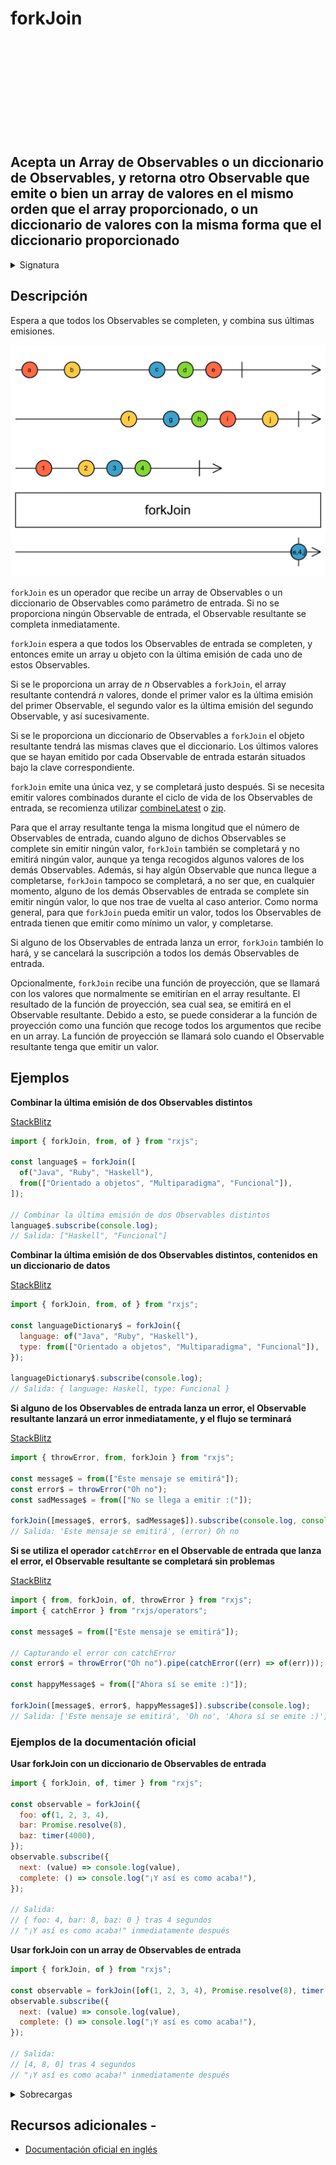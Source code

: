 <div class="page-heading">

# forkJoin

<a target="_blank" href="https://github.com/ReactiveX/rxjs/blob/master/src/internal/observable/forkJoin.ts">
<svg>
  <use xlink:href="/assets/icons/github.svg#github"></use>
</svg>
</a>
</div>

<h2 class="subtitle"> Acepta un Array de Observables o un diccionario de Observables, y retorna otro Observable que emite o bien un array de valores en el mismo orden que el array proporcionado, o un diccionario de valores con la misma forma que el diccionario proporcionado</h2>

<details>
<summary>Signatura</summary>

### Firma

`forkJoin(...sources: any[]): Observable<any>`

### Parámetros

<table>
<tr><td>sources</td><td>Una serie de Observables proporcionados en forma de array o como argumentos directos.</td></tr>
</table>

### Retorna

`Observable<any>`: Un Observable que emite o un array de las últimas emisiones de los Observables de entrada o el valor de la función de proyección.

</details>

## Descripción

Espera a que todos los Observables se completen, y combina sus últimas emisiones.

<img src="assets/images/marble-diagrams/join-creation/forkJoin.png" alt="Diagrama de canicas del operador forkJoin">

`forkJoin` es un operador que recibe un array de Observables o un diccionario de Observables como parámetro de entrada. Si no se proporciona ningún Observable de entrada, el Observable resultante se completa inmediatamente.

`forkJoin` espera a que todos los Observables de entrada se completen, y entonces emite un array u objeto con la última emisión de cada uno de estos Observables.

Si se le proporciona un array de *n* Observables a `forkJoin`, el array resultante contendrá *n* valores, donde el primer valor es la última emisión del primer Observable, el segundo valor es la última emisión del segundo Observable, y así sucesivamente.

Si se le proporciona un diccionario de Observables a `forkJoin` el objeto resultante tendrá las mismas claves que el diccionario. Los últimos valores que se hayan emitido por cada Observable de entrada estarán situados bajo la clave correspondiente.

`forkJoin` emite una única vez, y se completará justo después. Si se necesita emitir valores combinados durante el ciclo de vida de los Observables de entrada, se recomienza utilizar [combineLatest](/operators/combination/combineLatest) o [zip](/operators/combination/zip).

Para que el array resultante tenga la misma longitud que el número de Observables de entrada, cuando alguno de dichos Observables se complete sin emitir ningún valor, `forkJoin` también se completará y no emitirá ningún valor, aunque ya tenga recogidos algunos valores de los demás Observables. Además, si hay algún Observable que nunca llegue a completarse, `forkJoin` tampoco se completará, a no ser que, en cualquier momento, alguno de los demás Observables de entrada se complete sin emitir ningún valor, lo que nos trae de vuelta al caso anterior. Como norma general, para que `forkJoin` pueda emitir un valor, todos los Observables de entrada tienen que emitir como mínimo un valor, y completarse.

Si alguno de los Observables de entrada lanza un error, `forkJoin` también lo hará, y se cancelará la suscripción a todos los demás Observables de entrada.

Opcionalmente, `forkJoin` recibe una función de proyección, que se llamará con los valores que normalmente se emitirían en el array resultante. El resultado de la función de proyección, sea cual sea, se emitirá en el Observable resultante. Debido a esto, se puede considerar a la función de proyección como una función que recoge todos los argumentos que recibe en un array. La función de proyección se llamará solo cuando el Observable resultante tenga que emitir un valor.

## Ejemplos

**Combinar la última emisión de dos Observables distintos**

<a target="_blank" href="https://stackblitz.com/edit/docu-rxjs-forkjoin?file=index.ts">StackBlitz</a>

```javascript
import { forkJoin, from, of } from "rxjs";

const language$ = forkJoin([
  of("Java", "Ruby", "Haskell"),
  from(["Orientado a objetos", "Multiparadigma", "Funcional"]),
]);

// Combinar la última emisión de dos Observables distintos
language$.subscribe(console.log);
// Salida: ["Haskell", "Funcional"]
```

**Combinar la última emisión de dos Observables distintos, contenidos en un diccionario de datos**

<a target="_blank" href="https://stackblitz.com/edit/docu-rxjs-forkjoin-2?file=index.ts">StackBlitz</a>

```javascript
import { forkJoin, from, of } from "rxjs";

const languageDictionary$ = forkJoin({
  language: of("Java", "Ruby", "Haskell"),
  type: from(["Orientado a objetos", "Multiparadigma", "Funcional"]),
});

languageDictionary$.subscribe(console.log);
// Salida: { language: Haskell, type: Funcional }
```

**Si alguno de los Observables de entrada lanza un error, el Observable resultante lanzará un error inmediatamente, y el flujo se terminará**

<a target="_blank" href="https://stackblitz.com/edit/docu-rxjs-forkjoin-3?file=index.ts">StackBlitz</a>

```javascript
import { throwError, from, forkJoin } from "rxjs";

const message$ = from(["Este mensaje se emitirá"]);
const error$ = throwError("Oh no");
const sadMessage$ = from(["No se llega a emitir :("]);

forkJoin([message$, error$, sadMessage$]).subscribe(console.log, console.error);
// Salida: 'Este mensaje se emitirá', (error) Oh no
```

**Si se utiliza el operador `catchError` en el Observable de entrada que lanza el error, el Observable resultante se completará sin problemas**

<a target="_blank" href="https://stackblitz.com/edit/docu-rxjs-forkjoin-4?file=index.ts">StackBlitz</a>

```javascript
import { from, forkJoin, of, throwError } from "rxjs";
import { catchError } from "rxjs/operators";

const message$ = from(["Este mensaje se emitirá"]);

// Capturando el error con catchError
const error$ = throwError("Oh no").pipe(catchError((err) => of(err)));

const happyMessage$ = from(["Ahora sí se emite :)"]);

forkJoin([message$, error$, happyMessage$]).subscribe(console.log);
// Salida: ['Este mensaje se emitirá', 'Oh no', 'Ahora sí se emite :)']
```

### Ejemplos de la documentación oficial

**Usar forkJoin con un diccionario de Observables de entrada**

```javascript
import { forkJoin, of, timer } from "rxjs";

const observable = forkJoin({
  foo: of(1, 2, 3, 4),
  bar: Promise.resolve(8),
  baz: timer(4000),
});
observable.subscribe({
  next: (value) => console.log(value),
  complete: () => console.log("¡Y así es como acaba!"),
});

// Salida:
// { foo: 4, bar: 8, baz: 0 } tras 4 segundos
// "¡Y así es como acaba!" inmediatamente después
```

**Usar forkJoin con un array de Observables de entrada**

```javascript
import { forkJoin, of } from "rxjs";

const observable = forkJoin([of(1, 2, 3, 4), Promise.resolve(8), timer(4000)]);
observable.subscribe({
  next: (value) => console.log(value),
  complete: () => console.log("¡Y así es como acaba!"),
});

// Salida:
// [4, 8, 0] tras 4 segundos
// "¡Y así es como acaba!" inmediatamente después
```

<details>
<summary>Sobrecargas</summary>
<div class="overload-container">

<div class="overload-section">

### Firma

`forkJoin(v1: SubscribableOrPromise<T>): Observable<[T]>`

### Parámetros

<table>
<tr><td>v1</td><td>Tipo: <code>SubscribableOrPromise</code>.</td></tr>
</table>

### Retorna

`Observable<[T]>`

</div>

<div class="overload-section">

### Firma

`forkJoin(v1: any, v2: any): Observable<[T, T2]>`

### Parámetros

<table>
<tr><td>v1</td><td>Tipo: <code>any</code>.</td></tr>
<tr><td>v2</td><td>Tipo: <code>any</code>.</td></tr>
</table>

### Retorna

`Observable<[T, T2]>`

</div>

<div class="overload-section">

### Firma

`forkJoin(v1: any, v2: any, v3: any): Observable<[T, T2, T3]>`

### Parámetros

<table>
<tr><td>v1</td><td>Tipo: <code>any</code>.</td></tr>
<tr><td>v2</td><td>Tipo: <code>any</code>.</td></tr>
<tr><td>v3</td><td>Tipo: <code>any</code>.</td></tr>
</table>

### Retorna

`Observable<[T, T2, T3]>`

</div>

<div class="overload-section">

### Firma

`forkJoin(v1: any, v2: any, v3: any, v4: any): Observable<[T, T2, T3, T4]>`

### Parámetros

<table>
<tr><td>v1</td><td>Tipo: <code>any</code>.</td></tr>
<tr><td>v2</td><td>Tipo: <code>any</code>.</td></tr>
<tr><td>v3</td><td>Tipo: <code>any</code>.</td></tr>
<tr><td>v4</td><td>Tipo: <code>any</code>.</td></tr>
</table>

### Retorna

`Observable<[T, T2, T3, T4]>`

</div>

<div class="overload-section">

### Firma

`forkJoin(v1: any, v2: any, v3: any, v4: any, v5: any): Observable<[T, T2, T3, T4, T5]>`

### Parámetros

<table>
<tr><td>v1</td><td>Tipo: <code>any</code>.</td></tr>
<tr><td>v2</td><td>Tipo: <code>any</code>.</td></tr>
<tr><td>v3</td><td>Tipo: <code>any</code>.</td></tr>
<tr><td>v4</td><td>Tipo: <code>any</code>.</td></tr>
<tr><td>v5</td><td>Tipo: <code>any</code>.</td></tr>
</table>

### Retorna

`Observable<[T, T2, T3, T4, T5]>`

</div>

<div class="overload-section">

### Firma

`forkJoin(v1: any, v2: any, v3: any, v4: any, v5: any, v6: any): Observable<[T, T2, T3, T4, T5, T6]>`

### Parámetros

<table>
<tr><td>v1</td><td>Tipo: <code>any</code>.</td></tr>
<tr><td>v2</td><td>Tipo: <code>any</code>.</td></tr>
<tr><td>v3</td><td>Tipo: <code>any</code>.</td></tr>
<tr><td>v4</td><td>Tipo: <code>any</code>.</td></tr>
<tr><td>v5</td><td>Tipo: <code>any</code>.</td></tr>
<tr><td>v6</td><td>Tipo: <code>any</code>.</td></tr>
</table>

### Retorna

`Observable<[T, T2, T3, T4, T5, T6]>`

</div>

<div class="overload-section">

### Firma

`forkJoin(sources: [any]): Observable<[A]>`

### Parámetros

<table>
<tr><td>sources</td><td>Tipo: <code>[any]</code>.</td></tr>
</table>

### Retorna

`Observable<[A]>`

</div>

<div class="overload-section">

### Firma

`forkJoin(sources: [any, any]): Observable<[A, B]>`

### Parámetros

<table>
<tr><td>sources</td><td>Tipo: <code>[any, any]</code>.</td></tr>
</table>

### Retorna

`Observable<[A, B]>`

</div>

<div class="overload-section">

### Firma

`forkJoin(sources: [any, any, any]): Observable<[A, B, C]>`

### Parámetros

<table>
<tr><td>sources</td><td>Tipo: <code>[any, any, any]</code>.</td></tr>
</table>

### Retorna

`Observable<[A, B, C]>`

</div>

<div class="overload-section">

### Firma

`forkJoin(sources: [any, any, any, any]): Observable<[A, B, C, D]>`

### Parámetros

<table>
<tr><td>sources</td><td>Tipo: <code>[any, any, any, any]</code>.</td></tr>
</table>

### Retorna

`Observable<[A, B, C, D]>`

</div>

<div class="overload-section">

### Firma

`forkJoin(sources: [any, any, any, any, any]): Observable<[A, B, C, D, E]>`

### Parámetros

<table>
<tr><td>sources</td><td>Tipo: <code>[any, any, any, any, any]</code>.</td></tr>
</table>

### Retorna

`Observable<[A, B, C, D, E]>`

</div>

<div class="overload-section">

### Firma

`forkJoin(sources: [any, any, any, any, any, any]): Observable<[A, B, C, D, E, F]>`

### Parámetros

<table>
<tr><td>sources</td><td>Tipo: <code>[any, any, any, any, any, any]</code>.</td></tr>
</table>

### Retorna

`Observable<[A, B, C, D, E, F]>`

</div>

<div class="overload-section">

### Firma

`forkJoin(sources: A): Observable<ObservedValuesFromArray<A>[]>`

### Parámetros

<table>
<tr><td>sources</td><td>Tipo: <code>A</code>.</td></tr>
</table>

### Retorna

`Observable<ObservedValuesFromArray<A>[]>`

</div>

<div class="overload-section">

### Firma

`forkJoin(sourcesObject: {}): Observable<never>`

### Parámetros

<table>
<tr><td>sourcesObject</td><td>Tipo: <code>{}</code>.</td></tr>
</table>

### Retorna

`Observable<never>`

</div>

<div class="overload-section">

### Firma

`forkJoin(sourcesObject: T): Observable<{[K in keyof T]: ObservedValueOf<T[K]>;}>`

### Parámetros

<table>
<tr><td>sourcesObject</td><td>Tipo: <code>T</code>.</td></tr>
</table>

### Retorna

`Observable<{ [K in keyof T]: ObservedValueOf<T[K]>; }>`

</div>

<div class="overload-section">

### Firma

`forkJoin(...args: any[]): Observable<any>`

### Parámetros

<table>
<tr><td>args</td><td>Tipo: <code>any[]</code>.</td></tr>
</table>

### Retorna

`Observable<any>`

</div>

<div class="overload-section">

### Firma

`forkJoin(...sources: any[]): Observable<T[]>`

### Parámetros

<table>
<tr><td>sources</td><td>Tipo: <code>any[]</code>.</td></tr>
</table>

### Retorna

`Observable<T[]>`

</div>

</div>
</details>

## Recursos adicionales -

- <a target="_blank" href="https://rxjs.dev/api/index/function/forkJoin">Documentación oficial en inglés</a>
